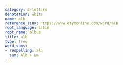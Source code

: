 ```yaml
---
category: 3-letters
denotation: white
name: alb
reference_link: https://www.etymonline.com/word/alb
root_language: Latin
root_name: albus
title: alb
type: free
word_sums:
- respelling: alb
  sum: Alb + um
---
```

